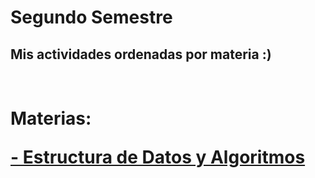 # Segundo Semestre
## Mis actividades ordenadas por materia :)

<h1><br> Materias: 

<a href="https://github.com/ErickinSegura/tercer-semestre/tree/master/Estructura%20de%20Datos%20y%20Algoritmos" target="_blank">**- Estructura de Datos y Algoritmos**</a><br><br>
